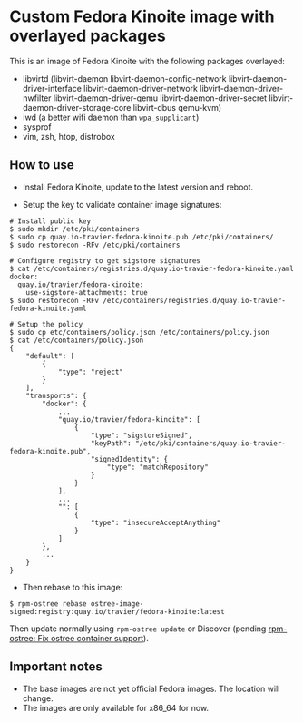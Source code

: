 # Custom Fedora Kinoite image with overlayed packages

This is an image of Fedora Kinoite with the following packages overlayed:

- libvirtd (libvirt-daemon libvirt-daemon-config-network
  libvirt-daemon-driver-interface libvirt-daemon-driver-network
  libvirt-daemon-driver-nwfilter libvirt-daemon-driver-qemu
  libvirt-daemon-driver-secret libvirt-daemon-driver-storage-core libvirt-dbus
  qemu-kvm)
- iwd (a better wifi daemon than `wpa_supplicant`)
- sysprof
- vim, zsh, htop, distrobox

## How to use

- Install Fedora Kinoite, update to the latest version and reboot.

- Setup the key to validate container image signatures:

```
# Install public key
$ sudo mkdir /etc/pki/containers
$ sudo cp quay.io-travier-fedora-kinoite.pub /etc/pki/containers/
$ sudo restorecon -RFv /etc/pki/containers

# Configure registry to get sigstore signatures
$ cat /etc/containers/registries.d/quay.io-travier-fedora-kinoite.yaml
docker:
  quay.io/travier/fedora-kinoite:
    use-sigstore-attachments: true
$ sudo restorecon -RFv /etc/containers/registries.d/quay.io-travier-fedora-kinoite.yaml

# Setup the policy
$ sudo cp etc/containers/policy.json /etc/containers/policy.json
$ cat /etc/containers/policy.json
{
    "default": [
        {
            "type": "reject"
        }
    ],
    "transports": {
        "docker": {
            ...
            "quay.io/travier/fedora-kinoite": [
                {
                    "type": "sigstoreSigned",
                    "keyPath": "/etc/pki/containers/quay.io-travier-fedora-kinoite.pub",
                    "signedIdentity": {
                        "type": "matchRepository"
                    }
                }
            ],
            ...
            "": [
                {
                    "type": "insecureAcceptAnything"
                }
            ]
        },
        ...
    }
}
```

- Then rebase to this image:

```
$ rpm-ostree rebase ostree-image-signed:registry:quay.io/travier/fedora-kinoite:latest
```

Then update normally using `rpm-ostree update` or Discover (pending
[rpm-ostree: Fix ostree container support](https://invent.kde.org/plasma/discover/-/merge_requests/591)).

## Important notes

- The base images are not yet official Fedora images. The location will change.
- The images are only available for x86_64 for now.
